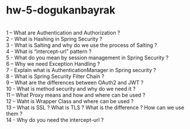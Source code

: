 # hw-5-dogukanbayrak

<br/>
1 – What are Authentication and Authorization ? <br/>
2 - What is Hashing in Spring Security ? <br/>
3 - What is Salting and why do we use the process of Salting ? <br/>
4 -  What is “intercept-url” pattern ? <br/>
5 - What do you mean by session management in Spring Security ? <br/>
6 – Why we need Exception Handling ? <br/>
7 - Explain what is AuthenticationManager in Spring security ? <br/>
8 - What is Spring Security Filter Chain ? <br/>
9 – What are the differences between OAuth2 and  JWT ? <br/>
10 - What is method security and why do we need it ? <br/>
11 – What Proxy means and how and where can be used ? <br/>
12 – Waht is Wrapper Class and where can be used ? <br/>
13 – What is SSL ? What is TLS ? What is the difference ? How can we use them ? <br/>
14 - Why do you need the intercept-url ?

